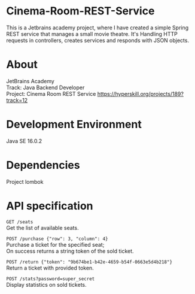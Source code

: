# Cinema-Room-REST-Service
This is a Jetbrains academy project, where I have created a simple Spring REST service that manages a small movie theatre. It's Handling HTTP requests in controllers, creates services and responds with JSON objects.
# About
JetBrains Academy  
Track: Java Backend Developer  
Project: Cinema Room REST Service
https://hyperskill.org/projects/189?track=12
# Development Environment
Java SE 16.0.2
# Dependencies
Project lombok

# API specification
```GET /seats```  
Get the list of available seats.  

```POST /purchase {"row": 3, "column": 4}```  
Purchase a ticket for the specified seat;  
On success returns a string token of the sold ticket.  

```POST /return {"token": "9b674be1-b42e-4659-b54f-0663e5d4b218"}```  
Return a ticket with provided token.  

```POST /stats?password=super_secret```  
Display statistics on sold tickets.  
